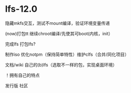 # lfs-12.0

隐藏mkfs交互，测试不mount编译，验证环境变量传递

(now)打包tt 继续chroot编译/先使其可boot(内核，init）

完成lfs 打包lfs? 

制作iso 优化notpm（保持简单特性）维护clfs（合并/同化项目）

文档/wiki 自己的(b)lfs（选取不一样的包，实现桌面环境）

！拥有自己的特点

发行版 社区






